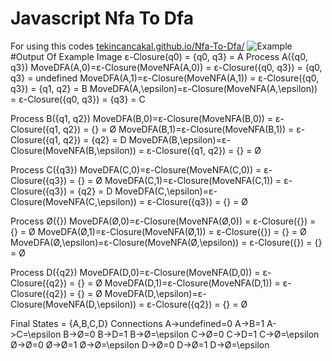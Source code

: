 # Javascript Nfa To Dfa

For using this codes [tekincancakal.github.io/Nfa-To-Dfa/](https://tekincancakal.github.io/Nfa-To-Dfa/)
![Example](https://raw.githubusercontent.com/TekincanCakal/Nfa-To-Dfa/main/Example.png?raw=true)
#Output Of Example Image
ε-Closure(q0) = {q0, q3} = A 
Process A({q0, q3})
      MoveDFA(A,0)=ε-Closure(MoveNFA(A,0)) = ε-Closure({q0, q3}) = {q0, q3} = undefined
      MoveDFA(A,1)=ε-Closure(MoveNFA(A,1)) = ε-Closure({q0, q3}) = {q1, q2} = B
      MoveDFA(A,\epsilon)=ε-Closure(MoveNFA(A,\epsilon)) = ε-Closure({q0, q3}) = {q3} = C

Process B({q1, q2})
      MoveDFA(B,0)=ε-Closure(MoveNFA(B,0)) = ε-Closure({q1, q2}) = {} = Ø
      MoveDFA(B,1)=ε-Closure(MoveNFA(B,1)) = ε-Closure({q1, q2}) = {q2} = D
      MoveDFA(B,\epsilon)=ε-Closure(MoveNFA(B,\epsilon)) = ε-Closure({q1, q2}) = {} = Ø

Process C({q3})
      MoveDFA(C,0)=ε-Closure(MoveNFA(C,0)) = ε-Closure({q3}) = {} = Ø
      MoveDFA(C,1)=ε-Closure(MoveNFA(C,1)) = ε-Closure({q3}) = {q2} = D
      MoveDFA(C,\epsilon)=ε-Closure(MoveNFA(C,\epsilon)) = ε-Closure({q3}) = {} = Ø

Process Ø({})
      MoveDFA(Ø,0)=ε-Closure(MoveNFA(Ø,0)) = ε-Closure({}) = {} = Ø
      MoveDFA(Ø,1)=ε-Closure(MoveNFA(Ø,1)) = ε-Closure({}) = {} = Ø
      MoveDFA(Ø,\epsilon)=ε-Closure(MoveNFA(Ø,\epsilon)) = ε-Closure({}) = {} = Ø

Process D({q2})
      MoveDFA(D,0)=ε-Closure(MoveNFA(D,0)) = ε-Closure({q2}) = {} = Ø
      MoveDFA(D,1)=ε-Closure(MoveNFA(D,1)) = ε-Closure({q2}) = {} = Ø
      MoveDFA(D,\epsilon)=ε-Closure(MoveNFA(D,\epsilon)) = ε-Closure({q2}) = {} = Ø

Final States = {A,B,C,D}
Connections
A->undefined=0
A->B=1
A->C=\epsilon
B->Ø=0
B->D=1
B->Ø=\epsilon
C->Ø=0
C->D=1
C->Ø=\epsilon
Ø->Ø=0
Ø->Ø=1
Ø->Ø=\epsilon
D->Ø=0
D->Ø=1
D->Ø=\epsilon
